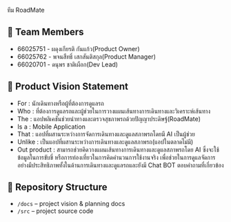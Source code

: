 ทีม RoadMate

## 👥 Team Members
- 66025751 - ผดุงเกียรติ  กันแก้ว(Product Owner)
- 66025762 - พจนสืทธิ์ เสกสันติสกุล(Product Manager)
- 66020701 - ดนุพร ชาติเผือก(Dev Lead)

## 🎯 Product Vision Statement
- For : นักเดินทางหรือผู้ที่ต้องการดูแลรถ
- Who : ที่ต้องการดูแลรถและผู้ช่วยในการวางแผนเส้นทางการเดินทางและวิเคราะห์เส้นทาง
- The : แอปพลิเคชันช่วยนำทางและตรวจสุขภาพรถด้วยปัญญาประดิษฐ์(RoadMate)
- Is a : Mobile Application
- That : แอปที่ผสานระหว่างการจัดการเดินทางและดูแลสภาพรถโดยมี AI เป็นผู้ช่วย
- Unlike : เป็นแอปที่ผสานระหว่างการเดินทางและดูแลสภาพรถ(แอปในตลาดไม่มี)
- Out product : สามารถช่วยคิดวางแผนเส้นทางการเดินทางและดูแลสภาพรถโดย AI ซึ่งจะใช้ข้อมูลในการขับขี่
หรือการท่องเที่ยวในการคิดคำนวนการใช้งานจริง เพื่อช่วยในการดูแลจัดการอย่างมีประสิทธิภาพทั้งในด้านการเดินทางและดูแลรถและยังมี Chat BOT ตอบคำถามที่เกี่ยวข้อง

## 🔗 Repository Structure
- `/docs` – project vision & planning docs
- `/src` – project source code


